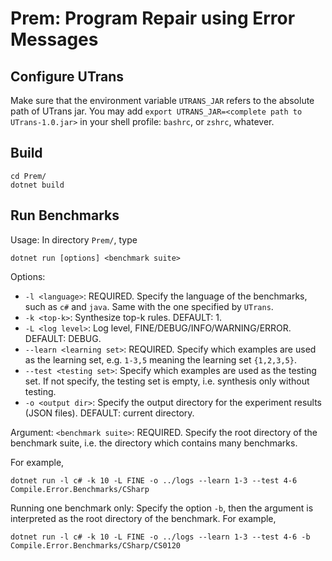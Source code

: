 Prem: Program Repair using Error Messages
===

Configure UTrans
-----
Make sure that the environment variable `UTRANS_JAR` refers to the absolute path of UTrans jar.
You may add `export UTRANS_JAR=<complete path to UTrans-1.0.jar>` in your shell profile: `bashrc`, or `zshrc`, whatever.

Build
------

```
cd Prem/
dotnet build
```

Run Benchmarks
------

Usage: In directory `Prem/`, type
```
dotnet run [options] <benchmark suite>
```

Options:
- `-l <language>`: REQUIRED. Specify the language of the benchmarks, such as `c#` and `java`. Same with the one specified by `UTrans`.
- `-k <top-k>`: Synthesize top-k rules. DEFAULT: 1.
- `-L <log level>`: Log level, FINE/DEBUG/INFO/WARNING/ERROR. DEFAULT: DEBUG.
- `--learn <learning set>`: REQUIRED. Specify which examples are used as the learning set, e.g. `1-3,5`
meaning the learning set `{1,2,3,5}`.
- `--test <testing set>`: Specify which examples are used as the testing set. If not specify, the testing set is empty, i.e. synthesis only without testing.
- `-o <output dir>`: Specify the output directory for the experiment results (JSON files). DEFAULT: current directory.

Argument:
`<benchmark suite>`: REQUIRED. Specify the root directory of the benchmark suite, i.e. the directory which contains many benchmarks.

For example,
```
dotnet run -l c# -k 10 -L FINE -o ../logs --learn 1-3 --test 4-6 Compile.Error.Benchmarks/CSharp
```

Running one benchmark only: Specify the option `-b`, then the argument is interpreted as the root directory of the benchmark.
For example,
```
dotnet run -l c# -k 10 -L FINE -o ../logs --learn 1-3 --test 4-6 -b Compile.Error.Benchmarks/CSharp/CS0120
```